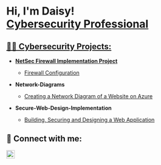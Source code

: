 <h1>Hi, I'm Daisy! <br/><ahref="https://github.com/DaisyDurand"></a> 
<a href="https://www.linkedin.com/in/daisy-durand/">Cybersecurity Professional
</h1>

<h2>👨‍💻 Cybersecurity Projects:</h2>

- <b>NetSec Firewall Implementation Project</b>
  - [Firewall Configuration](https://github.com/DaisyDurand/Network-Security)
    
- <b>Network-Diagrams</b>
  - [Creating a Network Diagram of a Website on Azure](https://github.com/DaisyDurand/Network-Diagram)
    
- <b>Secure-Web-Design-Implementation</b>
  - [Building, Securing and Designing a Web Application](https://github.com/DaisyDurand/Secure-Web-Design-Implementation)

<h2> 🤳 Connect with me:</h2>

[<img align="left" alt="daisy-durand | LinkedIn" width="22px" src="![linkedin](https://github.com/DaisyDurand/Network-Security/assets/147094227/f492a5ec-32ca-4b72-aebc-f36c2a310c42)" />][linkedin]

[linkedin]: https://www.linkedin.com/in/daisy-durand/
